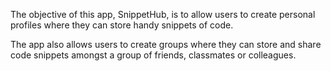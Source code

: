
The objective of this app, SnippetHub, is to allow users to create personal profiles where they can store handy snippets of code.


The app also allows users to create groups where they can store and share code snippets amongst a group of friends, classmates or colleagues.

